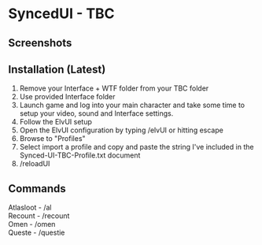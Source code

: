 # SyncedUI - TBC


## Screenshots


## Installation (Latest)
1) Remove your Interface + WTF folder from your TBC folder  
2) Use provided Interface folder  
3) Launch game and log into your main character and take some time to setup your video, sound and Interface settings.  
4) Follow the ElvUI setup  
5) Open the ElvUI configuration by typing /elvUI or hitting escape  
6) Browse to "Profiles"  
7) Select import a profile and copy and paste the string I've included in the Synced-UI-TBC-Profile.txt document  
8) /reloadUI  


## Commands

Atlasloot - /al  
Recount - /recount  
Omen - /omen  
Queste - /questie  

